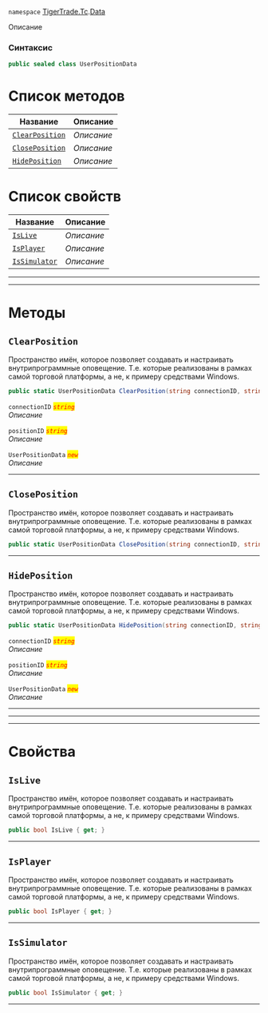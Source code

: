 
`namespace` [TigerTrade.Tc](../../TigerTrade.Tc.md).[Data](../../TigerTrade.Tc/Data.md)


Описание

### Синтаксис
```csharp
public sealed class UserPositionData
```


# Список методов
| Название | Описание |
| --- | --- |
| [`ClearPosition`](#test) | *Описание* |
| [`ClosePosition`](#test) | *Описание* |
| [`HidePosition`](#test) | *Описание* |

# Список свойств
| Название | Описание |
| --- | --- |
| [`IsLive`](./UserPositionData.cs/Свойства/IsLive.md) | *Описание* |
| [`IsPlayer`](./UserPositionData.cs/Свойства/IsPlayer.md) | *Описание* |
| [`IsSimulator`](./UserPositionData.cs/Свойства/IsSimulator.md) | *Описание* |





***  
***  
# Методы

## `ClearPosition`<a href="test" id="test"></a>
Пространство имён, которое позволяет создавать и настраивать внутрипрограммные оповещение. Т.е. которые реализованы в рамках самой торговой платформы, а не, к примеру средствами Windows.

```csharp
public static UserPositionData ClearPosition(string connectionID, string positionID)
```

`connectionID` <mark style="color:red;">*`string`*</mark>  
 *Описание*  

`positionID` <mark style="color:red;">*`string`*</mark>  
 *Описание*  

`UserPositionData` <mark style="color:red;">*`new`*</mark>  
 *Описание*  


***  

## `ClosePosition`<a href="test" id="test"></a>
Пространство имён, которое позволяет создавать и настраивать внутрипрограммные оповещение. Т.е. которые реализованы в рамках самой торговой платформы, а не, к примеру средствами Windows.

```csharp
public static UserPositionData ClosePosition(string connectionID, string positionID)
```

***  

## `HidePosition`<a href="test" id="test"></a>
Пространство имён, которое позволяет создавать и настраивать внутрипрограммные оповещение. Т.е. которые реализованы в рамках самой торговой платформы, а не, к примеру средствами Windows.

```csharp
public static UserPositionData HidePosition(string connectionID, string positionID)
```

`connectionID` <mark style="color:red;">*`string`*</mark>  
 *Описание*  

`positionID` <mark style="color:red;">*`string`*</mark>  
 *Описание*  

`UserPositionData` <mark style="color:red;">*`new`*</mark>  
 *Описание*  


***  
***  
 ***  
# Свойства

## `IsLive`
Пространство имён, которое позволяет создавать и настраивать внутрипрограммные оповещение. Т.е. которые реализованы в рамках самой торговой платформы, а не, к примеру средствами Windows.

```csharp
public bool IsLive { get; }
```  
***

## `IsPlayer`
Пространство имён, которое позволяет создавать и настраивать внутрипрограммные оповещение. Т.е. которые реализованы в рамках самой торговой платформы, а не, к примеру средствами Windows.

```csharp
public bool IsPlayer { get; }
```  
***

## `IsSimulator`
Пространство имён, которое позволяет создавать и настраивать внутрипрограммные оповещение. Т.е. которые реализованы в рамках самой торговой платформы, а не, к примеру средствами Windows.

```csharp
public bool IsSimulator { get; }
```  
***

